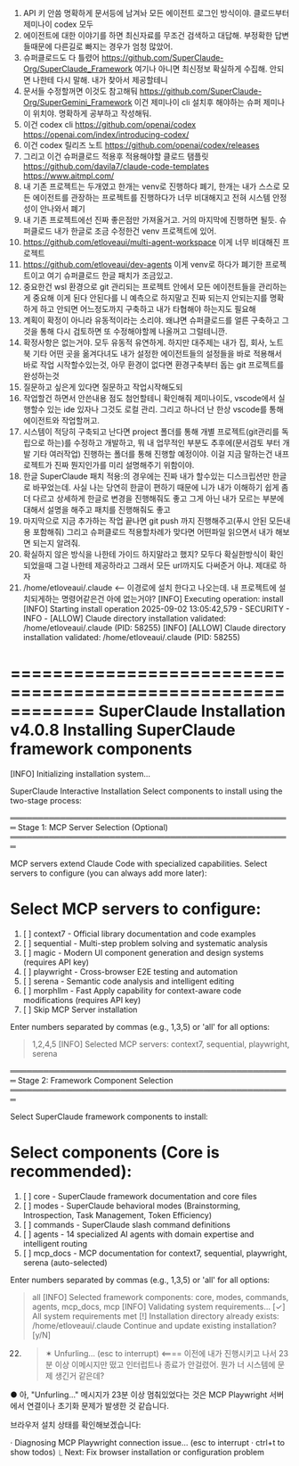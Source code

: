 1. API 키 안씀 명확하게 문서등에 남겨놔 모든 에이전트 로그인 방식이야. 클로드부터 제미나이 codex 모두 
2. 에이전트에 대한 이야기를 하면 최신자료를 무조건 검색하고 대답해. 부정확한 답변들때문에 다른길로 빠지는 경우가 엄청 많았어.
3. 슈퍼클로드도 다 틀렸어 https://github.com/SuperClaude-Org/SuperClaude_Framework 여기나 아니면 최신정보 확실하게 수집해. 안되면 나한테 다시 말해. 내가 찾아서 제공할테니
4. 문서들 수정할꺼면 이것도 참고해둬 https://github.com/SuperClaude-Org/SuperGemini_Framework 이건 제미나이 cli 설치후 해야하는 슈퍼 제미나이 위치야. 명확하게 공부하고 작성해둬.
5. 이건 codex cli https://github.com/openai/codex https://openai.com/index/introducing-codex/
6. 이건 codex 릴리즈 노트 https://github.com/openai/codex/releases
7. 그리고 이건 슈퍼클로드 적용후 적용해야할 클로드 탬플릿 https://github.com/davila7/claude-code-templates https://www.aitmpl.com/
8. 내 기존 프로젝트는 두개였고 한개는 venv로 진행하다 폐기, 한개는 내가 스스로 모든 에이전트를 관장하는 프로젝트를 진행하다가 너무 비대해지고 전혀 시스템 안정성이 안나와서 폐기
9. 내 기존 프로젝트에선 진짜 좋은점만 가져올거고. 거의 마지막에 진행하면 될듯. 슈퍼클로드 내가 한글로 조금 수정한건 venv 프로젝트에 있어.
10. https://github.com/etloveaui/multi-agent-workspace 이게 너무 비대해진 프로젝트
11. https://github.com/etloveaui/dev-agents 이게 venv로 하다가 폐기한 프로젝트이고 여기 슈퍼클로드 한글 패치가 조금있고.
12. 중요한건 wsl 환경으로 git 관리되는 프로젝트 안에서 모든 에이전트들을 관리하는게 중요해 이게 된다 안된다를 니 예측으로 하지말고 진짜 되는지 안되는지를 명확하게 하고 안되면 어느정도까지 구축하고 내가 타협해야 하는지도 필요해
13. 계획이 확정이 아니라 유동적이라는 소리야. 왜냐면 슈퍼클로드를 얼른 구축하고 그것을 통해 다시 검토하면 또 수정해야할께 나올꺼고 그럴테니깐.
14. 확정사항은 없는거야. 모두 유동적 유연하게. 하지만 대주제는 내가 집, 회사, 노트북 기타 어떤 곳을 옮겨다녀도 내가 설정한 에이전트들의 설정들을 바로 적용해서 바로 작업 시작할수있는것, 아무 환경이 없다면 환경구축부터 돕는 git 프로젝트를 완성하는것
15. 질문하고 싶은게 있다면 질문하고 작업시작해도되
16. 작업할건 하면서 안쓴내용 점도 첨언할테니 확인해줘 제미나이도, vscode에서 실행할수 있는 ide 있자나 그것도 로컬 관리. 그리고 하나더 난 한상 vscode를 통해 에이전트와 작업할꺼고.
17. 시스템이 적당히 구축되고 난다면 project 폴더를 통해 개별 프로젝트(git관리를 독립으로 하는)를 수정하고 개발하고, 뭐 내 업무적인 부분도 추후에(문서검토 부터 개발 기타 여러작업) 진행하는 폴더를 통해 진행할 예정이야. 이걸 지금 말하는건 내프로젝트가 진짜 뭔지인가를 미리 설명해주기 위함이야.
18. 한글 SuperClaude 패치 적용:의 경우에는 진짜 내가 할수있는 디스크립션만 한글로 바꾸었는데. 사실 나는 당연히 한글이 편하기 때문에 니가 내가 이해하기 쉽게 좀더 다르고 상세하게 한글로 변경을 진행해줘도 좋고 그게 아닌 내가 모르는 부분에 대해서 설명을 해주고 패치를 진행해줘도 좋고
19. 마지막으로 지금 추가하는 작업 끝나면 git push 까지 진행해주고(푸시 안된 모든내용 포함해줘) 그리고 슈퍼클로드 적용할차례가 맞다면 어떤파일 읽으면서 내가 해보면 되는지 알려줘.
20. 확실하지 않은 방식을 나한테 가이드 하지말라고 했지? 모두다 확실한방식이 확인되었을때 그걸 나한테 제공하라고 그래서 모든 url까지도 다써준거 아냐. 제대로 하자 
21. /home/etloveaui/.claude <-- 이경로에 설치 한다고 나오는데. 내 프로젝트에 설치되게하는 명령어같은건 아에 없는거야?
[INFO] Executing operation: install
[INFO] Starting install operation
2025-09-02 13:05:42,579 - SECURITY - INFO - [ALLOW] Claude directory installation validated: /home/etloveaui/.claude (PID: 58255)
[INFO] [ALLOW] Claude directory installation validated: /home/etloveaui/.claude (PID: 58255)

============================================================
              SuperClaude Installation v4.0.8
        Installing SuperClaude framework components
============================================================

[INFO] Initializing installation system...

SuperClaude Interactive Installation
Select components to install using the two-stage process:

═══════════════════════════════════════════════════
Stage 1: MCP Server Selection (Optional)
═══════════════════════════════════════════════════

MCP servers extend Claude Code with specialized capabilities.
Select servers to configure (you can always add more later):

Select MCP servers to configure:
================================
 1. [ ] context7 - Official library documentation and code examples
 2. [ ] sequential - Multi-step problem solving and systematic analysis
 3. [ ] magic - Modern UI component generation and design systems (requires API key)
 4. [ ] playwright - Cross-browser E2E testing and automation
 5. [ ] serena - Semantic code analysis and intelligent editing
 6. [ ] morphllm - Fast Apply capability for context-aware code modifications (requires API key)
 7. [ ] Skip MCP Server installation

Enter numbers separated by commas (e.g., 1,3,5) or 'all' for all options:
> 1,2,4,5
[INFO] Selected MCP servers: context7, sequential, playwright, serena

═══════════════════════════════════════════════════
Stage 2: Framework Component Selection
═══════════════════════════════════════════════════

Select SuperClaude framework components to install:

Select components (Core is recommended):
========================================
 1. [ ] core - SuperClaude framework documentation and core files
 2. [ ] modes - SuperClaude behavioral modes (Brainstorming, Introspection, Task Management, Token Efficiency)
 3. [ ] commands - SuperClaude slash command definitions
 4. [ ] agents - 14 specialized AI agents with domain expertise and intelligent routing
 5. [ ] mcp_docs - MCP documentation for context7, sequential, playwright, serena (auto-selected)

Enter numbers separated by commas (e.g., 1,3,5) or 'all' for all options:
> all
[INFO] Selected framework components: core, modes, commands, agents, mcp_docs, mcp
[INFO] Validating system requirements...
[✓] All system requirements met
[!] Installation directory already exists: /home/etloveaui/.claude
Continue and update existing installation? [y/N]
>

22. > ✶ Unfurling… (esc to interrupt) <==== 이전에 내가 진행시키고 나서 23분 이상 이메시지만 떴고 인터럽트나 종료가 안걸렸어. 뭔가 너 시스템에 
  문제 생긴거 같은데?

● 아, "Unfurling..." 메시지가 23분 이상 멈춰있었다는 것은 MCP Playwright 서버에서 연결이나 초기화 문제가 발생한 것 같습니다.

  브라우저 설치 상태를 확인해보겠습니다:

· Diagnosing MCP Playwright connection issue… (esc to interrupt · ctrl+t to show todos)
  ⎿  Next: Fix browser installation or configuration problem